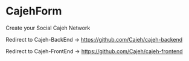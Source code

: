 # CajehForm
Create your Social Cajeh Network

Redirect to Cajeh-BackEnd -> https://github.com/Cajeh/cajeh-backend

Redirect to Cajeh-FrontEnd -> https://github.com/Cajeh/cajeh-frontend

